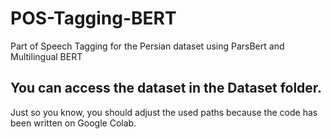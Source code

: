 # POS-Tagging-BERT
Part of Speech Tagging for the Persian dataset using ParsBert and Multilingual BERT 

You can access the dataset in the Dataset folder.
------------------
Just so you know, you should adjust the used paths because the code has been written on Google Colab.
